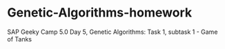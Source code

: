# Genetic-Algorithms-homework
SAP Geeky Camp 5.0 Day 5, Genetic Algorithms: Task 1, subtask 1 - Game of Tanks
